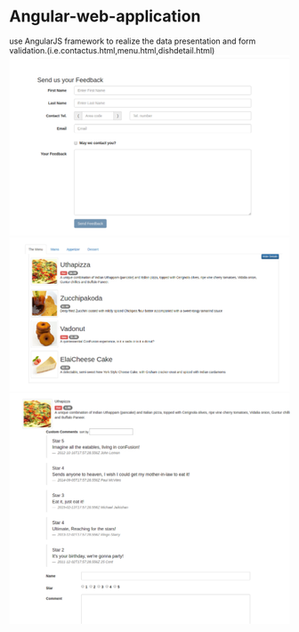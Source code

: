 # Angular-web-application
use AngularJS framework to realize the data presentation and form validation.(i.e.contactus.html,menu.html,dishdetail.html)
<img src='1.png'>
<img src='2.png'>
<img src='3.png'>
